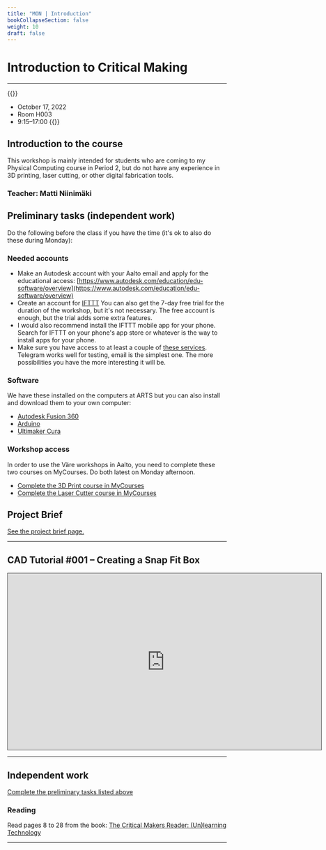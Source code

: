 ```yaml
---
title: "MON | Introduction"
bookCollapseSection: false
weight: 10
draft: false
---
```


# Introduction to Critical Making

---

{{<hint info>}}
- October 17, 2022
- Room H003
- 9:15–17:00
{{</hint>}}

## Introduction to the course

This workshop is mainly intended for students who are coming to my Physical Computing course in Period 2, but do not have any experience in 3D printing, laser cutting, or other digital fabrication tools.

### Teacher: Matti Niinimäki

## Preliminary tasks (independent work)

Do the following before the class if you have the time (it's ok to also do these during Monday):

### Needed accounts

- Make an Autodesk account with your Aalto email and apply for the educational access: [https://www.autodesk.com/education/edu-software/overview](https://www.autodesk.com/education/edu-software/overview)
- Create an account for [IFTTT](https://ifttt.com/join?referral_code=erwiuxfE6WRNosBe7ueSl6FDLHdoiYV2) You can also get the 7-day free trial for the duration of the workshop, but it's not necessary. The free account is enough, but the trial adds some extra features.
- I would also recommend install the IFTTT mobile app for your phone. Search for IFTTT on your phone's app store or whatever is the way to install apps for your phone.
- Make sure you have access to at least a couple of [these services](https://ifttt.com/explore/services). Telegram works well for testing, email is the simplest one. The more possibilities you have the more interesting it will be.

### Software

We have these installed on the computers at ARTS but you can also install and download them to your own computer:

- [Autodesk Fusion 360](https://www.autodesk.com/products/fusion-360/overview)
- [Arduino](https://www.arduino.cc/)
- [Ultimaker Cura](https://ultimaker.com/software/ultimaker-cura)

### Workshop access

In order to use the Väre workshops in Aalto, you need to complete these two courses on MyCourses. Do both latest on Monday afternoon.

- [Complete the 3D Print course in MyCourses](https://mycourses.aalto.fi/course/view.php?id=23273)
- [Complete the Laser Cutter course in MyCourses](https://mycourses.aalto.fi/course/view.php?id=19552)

## Project Brief

[See the project brief page.](../project/)

--- 

## CAD Tutorial #001 – Creating a Snap Fit Box

<iframe src="https://aalto.cloud.panopto.eu/Panopto/Pages/Embed.aspx?id=ddb75172-cef8-457f-a147-ac4b007730e2&autoplay=false&offerviewer=true&showtitle=true&showbrand=true&captions=true&interactivity=all" height="405" width="720" style="border: 1px solid #464646;" allowfullscreen allow="autoplay"></iframe>

---

## Independent work

[Complete the preliminary tasks listed above](./01-monday/#preliminary-tasks-independent-work)

### Reading

Read pages 8 to 28 from the book:
[The Critical Makers Reader: (Un)learning Technology](https://networkcultures.org/blog/publication/the-critical-makers-reader-unlearning-technology/)

---